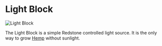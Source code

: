 # Light Block

![Light Block](block:betterwithmods:light)

The Light Block is a simple Redstone controlled light source. It is the only way to grow [Hemp](hemp.md) without sunlight.